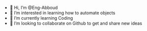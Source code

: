 - 👋 Hi, I’m @Eng-Abboud
- 👀 I’m interested in learning how to automate objects
- 🌱 I’m currently learning Coding 
- 💞️ I’m looking to collaborate on Github to get and share new ideas


<!---
Eng-Abboud/Eng-Abboud is a ✨ special ✨ repository because its `README.md` (this file) appears on your GitHub profile.
You can click the Preview link to take a look at your changes.
--->
